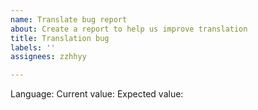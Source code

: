 ```yaml
---
name: Translate bug report
about: Create a report to help us improve translation
title: Translation bug
labels: ''
assignees: zzhhyy

---
```


Language: 
Current value:
Expected value:
